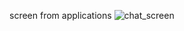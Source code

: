 screen from applications
![chat_screen](https://user-images.githubusercontent.com/22822463/122879886-12b3af00-d342-11eb-84ec-735846b743d9.png)

